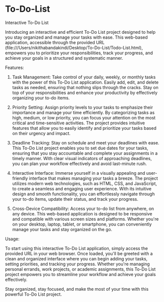 # To-Do-List

Interactive To-Do List

Introducing an interactive and efficient To-Do List project designed to help you stay organized and manage your tasks with ease. This web-based application, accessible through the provided URL (file:///Users/nikithabandakindi/Desktop/To-Do-List/Todo-List.html), empowers you to prioritize your responsibilities, track your progress, and achieve your goals in a structured and systematic manner.

Features:

1. Task Management: Take control of your daily, weekly, or monthly tasks with the power of this To-Do List application. Easily add, edit, and delete tasks as needed, ensuring that nothing slips through the cracks. Stay on top of your responsibilities and enhance your productivity by effectively organizing your to-do items.

2. Priority Setting: Assign priority levels to your tasks to emphasize their importance and manage your time efficiently. By categorizing tasks as high, medium, or low priority, you can focus your attention on the most critical and time-sensitive activities. The project provides intuitive features that allow you to easily identify and prioritize your tasks based on their urgency and impact.

3. Deadline Tracking: Stay on schedule and meet your deadlines with ease. This To-Do List project enables you to set due dates for your tasks, ensuring that you stay accountable and complete your assignments in a timely manner. With clear visual indicators of approaching deadlines, you can plan your workflow effectively and avoid last-minute rush.

4. Interactive Interface: Immerse yourself in a visually appealing and user-friendly interface that makes managing your tasks a breeze. The project utilizes modern web technologies, such as HTML, CSS, and JavaScript, to create a seamless and engaging user experience. With its intuitive design and smooth functionality, you can effortlessly navigate through your to-do items, update their status, and track your progress.

5. Cross-Device Compatibility: Access your to-do list from anywhere, on any device. This web-based application is designed to be responsive and compatible with various screen sizes and platforms. Whether you're on your desktop, laptop, tablet, or smartphone, you can conveniently manage your tasks and stay organized on the go.

Usage:

To start using this interactive To-Do List application, simply access the provided URL in your web browser. Once loaded, you'll be greeted with a clean and organized interface where you can begin adding your tasks, setting priorities, and tracking your progress. Whether you're managing personal errands, work projects, or academic assignments, this To-Do List project empowers you to streamline your workflow and achieve your goals effectively.

Stay organized, stay focused, and make the most of your time with this powerful To-Do List project.
